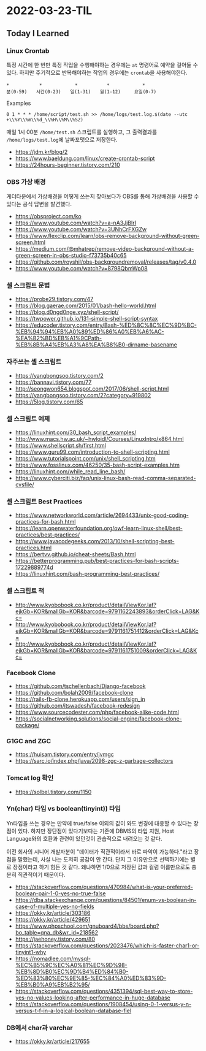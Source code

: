 # 2022-03-23-TIL

## Today I Learned

### Linux Crontab

특정 시간에 한 번만 특정 작업을 수행해야하는 경우에는 `at` 명령어로 예약을 걸어둘 수 있다. 하지만 주기적으로 반복해야하는 작업의 경우에는 `crontab`을 사용해야한다.

```
*　　　　　　 *　 　　　　　 *　   　　　 *　　　　 　　 *
분(0-59)　　시간(0-23)　　일(1-31)　　월(1-12)　　　요일(0-7)
```

Examples

```shell
0 1 * * * /home/script/test.sh >> /home/logs/test.log.$(date --utc +\\%Y\\%m\\%d_\\%H\\%M\\%SZ)
```

매일 1시 00분 `/home/test.sh` 스크립트를 실행하고, 그 출력결과를 `/home/logs/test.log`에 날짜포맷으로 저장한다.

- https://jdm.kr/blog/2
- https://www.baeldung.com/linux/create-crontab-script
- https://24hours-beginner.tistory.com/210

### OBS 가상 배경

게더타운에서 가상배경을 어떻게 쓰는지 찾아보다가 OBS를 통해 가상배경을 사용할 수 있다는 공식 답변을 발견했다.

- https://obsproject.com/ko
- https://www.youtube.com/watch?v=a-nA3JjBIrI
- https://www.youtube.com/watch?v=3UNhCrFXGZw
- https://www.flexclip.com/learn/obs-remove-background-without-green-screen.html
- https://medium.com/@mhatrep/remove-video-background-without-a-green-screen-in-obs-studio-f73735b40c65
- https://github.com/royshil/obs-backgroundremoval/releases/tag/v0.4.0
- https://www.youtube.com/watch?v=8798QbmWp08

### 셸 스크립트 문법

- https://probe29.tistory.com/47
- https://blog.gaerae.com/2015/01/bash-hello-world.html
- https://blog.d0ngd0nge.xyz/shell-script/
- https://twpower.github.io/131-simple-shell-script-syntax
- https://educoder.tistory.com/entry/Bash-%ED%8C%8C%EC%9D%BC-%EB%94%94%EB%A0%89%ED%86%A0%EB%A6%AC-%EA%B2%BD%EB%A1%9CPath-%EB%8B%A4%EB%A3%A8%EA%B8%B0-dirname-basename

### 자주쓰는 셸 스크립트

- https://yangbongsoo.tistory.com/2
- https://bannavi.tistory.com/77
- http://seongwon654.blogspot.com/2017/06/shell-script.html
- https://yangbongsoo.tistory.com/2?category=919802
- https://5log.tistory.com/65

### 셸 스크립트 예제

- https://linuxhint.com/30_bash_script_examples/
- http://www.macs.hw.ac.uk/~hwloidl/Courses/LinuxIntro/x864.html
- https://www.shellscript.sh/first.html
- https://www.guru99.com/introduction-to-shell-scripting.html
- https://www.tutorialspoint.com/unix/shell_scripting.htm
- https://www.fosslinux.com/46250/35-bash-script-examples.htm
- https://linuxhint.com/while_read_line_bash/
- https://www.cyberciti.biz/faq/unix-linux-bash-read-comma-separated-cvsfile/

### 셸 스크립트 Best Practices

- https://www.networkworld.com/article/2694433/unix-good-coding-practices-for-bash.html
- https://learn.openwaterfoundation.org/owf-learn-linux-shell/best-practices/best-practices/
- https://www.javacodegeeks.com/2013/10/shell-scripting-best-practices.html
- https://bertvv.github.io/cheat-sheets/Bash.html
- https://betterprogramming.pub/best-practices-for-bash-scripts-17229889774d
- https://linuxhint.com/bash-programming-best-practices/

### 셸 스크립트 책

- http://www.kyobobook.co.kr/product/detailViewKor.laf?ejkGb=KOR&mallGb=KOR&barcode=9791162243893&orderClick=LAG&Kc=
- http://www.kyobobook.co.kr/product/detailViewKor.laf?ejkGb=KOR&mallGb=KOR&barcode=9791161751412&orderClick=LAG&Kc=
- http://www.kyobobook.co.kr/product/detailViewKor.laf?ejkGb=KOR&mallGb=KOR&barcode=9791161751009&orderClick=LAG&Kc=

### Facebook Clone

- https://github.com/tschellenbach/Django-facebook
- https://github.com/bolah2009/facebook-clone
- https://rails-fb-clone.herokuapp.com/users/sign_in
- https://github.com/itswadesh/facebook-redesign
- https://www.sourcecodester.com/php/facebook-alike-code.html
- https://socialnetworking.solutions/social-engine/facebook-clone-package/

### G1GC and ZGC

- https://huisam.tistory.com/entry/jvmgc
- https://sarc.io/index.php/java/2098-zgc-z-garbage-collectors

### Tomcat log 확인

- https://solbel.tistory.com/1150

### Yn(char) 타입 vs boolean(tinyint)) 타입

Yn타입을 쓰는 경우는 만약에 true/false 이외의 값이 와도 변경에 대응할 수 있다는 장점이 있다. 하지만 장단점이 있다기보다는 기존에 DBMS의 타입 지원, Host Language와의 호환과 관련이 있던것이 관습적으로 내려오는 것 같다.

이전 회사의 시니어 개발자분이 "데이터가 직관적이라서 바로 파악이 가능하다."라고 장점을 말했는데, 사실 나는 도저히 공감이 안 간다. 단지 그 이유만으로 선택하기에는 별로 장점이라고 하기 힘든 것 같다. 왜냐하면 1/0으로 저장된 값과 컬럼 이름만으로도 충분히 직관적이기 때문이다.

- https://stackoverflow.com/questions/470984/what-is-your-preferred-boolean-pair-1-0-yes-no-true-false
- https://dba.stackexchange.com/questions/84501/enum-vs-boolean-in-case-of-multiple-yes-no-fields
- https://okky.kr/article/303186
- https://okky.kr/article/429651
- https://www.phpschool.com/gnuboard4/bbs/board.php?bo_table=qna_db&wr_id=218562
- https://jaehoney.tistory.com/80
- https://stackoverflow.com/questions/2023476/which-is-faster-char1-or-tinyint1-why
- https://nomadlee.com/mysql-%EC%B5%9C%EC%A0%81%EC%9D%98-%EB%8D%B0%EC%9D%B4%ED%84%B0-%ED%83%80%EC%9E%85-%EC%84%A0%ED%83%9D-%EB%B0%A9%EB%B2%95/
- https://stackoverflow.com/questions/4351394/sql-best-way-to-store-yes-no-values-looking-after-performance-in-huge-database
- https://stackoverflow.com/questions/1908454/using-0-1-versus-y-n-versus-t-f-in-a-logical-boolean-database-fiel

### DB에서 char과 varchar

- https://okky.kr/article/217655
